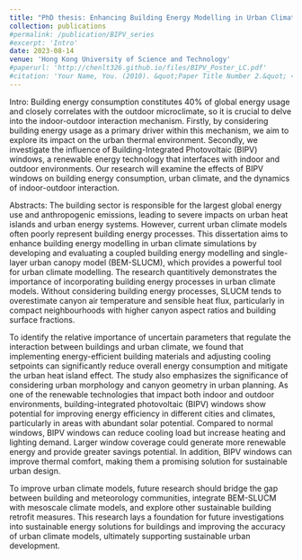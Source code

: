 ```yaml
---
title: "PhD thesis: Enhancing Building Energy Modelling in Urban Climate Simulation"
collection: publications
#permalink: /publication/BIPV_series
#excerpt: 'Intro'
date: 2023-08-14
venue: 'Hong Kong University of Science and Technology'
#paperurl: 'http://chenlt326.github.io/files/BIPV_Poster_LC.pdf'
#citation: 'Your Name, You. (2010). &quot;Paper Title Number 2.&quot; <i>Journal 1</i>. 1(2).'
---
```

Intro: 
Building energy consumption constitutes 40% of global energy usage and closely correlates with the outdoor microclimate, so it is crucial to delve into the indoor-outdoor interaction mechanism. 
Firstly, by considering building energy usage as a primary driver within this mechanism, we aim to explore its impact on the urban thermal environment. 
Secondly, we investigate the influence of Building-Integrated Photovoltaic (BIPV) windows, a renewable energy technology that interfaces with indoor and outdoor environments. 
Our research will examine the effects of BIPV windows on building energy consumption, urban climate, and the dynamics of indoor-outdoor interaction. 


Abstracts: 
The building sector is responsible for the largest global energy use and anthropogenic emissions, leading to severe impacts on urban heat islands and urban energy systems. However, current urban climate models often poorly represent building energy processes. This dissertation aims to enhance building energy modelling in urban climate simulations by developing and evaluating a coupled building energy modelling and single-layer urban canopy model (BEM-SLUCM), which provides a powerful tool for urban climate modelling. The research quantitively demonstrates the importance of incorporating building energy processes in urban climate models. Without considering building energy processes, SLUCM tends to overestimate canyon air temperature and sensible heat flux, particularly in compact neighbourhoods with higher canyon aspect ratios and building surface fractions.

To identify the relative importance of uncertain parameters that regulate the interaction between buildings and urban climate, we found that implementing energy-efficient building materials and adjusting cooling setpoints can significantly reduce overall energy consumption and mitigate the urban heat island effect. The study also emphasizes the significance of considering urban morphology and canyon geometry in urban planning. As one of the renewable technologies that impact both indoor and outdoor environments, building-integrated photovoltaic (BIPV) windows show potential for improving energy efficiency in different cities and climates, particularly in areas with abundant solar potential. Compared to normal windows, BIPV windows can reduce cooling load but increase heating and lighting demand. Larger window coverage could generate more renewable energy and provide greater savings potential. In addition, BIPV windows can improve thermal comfort, making them a promising solution for sustainable urban design.

To improve urban climate models, future research should bridge the gap between building and meteorology communities, integrate BEM-SLUCM with mesoscale climate models, and explore other sustainable building retrofit measures. This research lays a foundation for future investigations into sustainable energy solutions for buildings and improving the accuracy of urban climate models, ultimately supporting sustainable urban development. 
